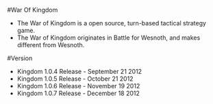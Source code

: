 #War Of Kingdom

- The War of Kingdom is a open source, turn-based tactical strategy game.  
- The War of Kingdom originates in Battle for Wesnoth, and makes different from Wesnoth.

#Version

- Kingdom 1.0.4 Release - September 21 2012 
- Kingdom 1.0.5 Release - October 21 2012 
- Kingdom 1.0.6 Release - November 19 2012 
- Kingdom 1.0.7 Release - December 18 2012
